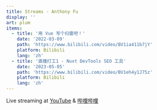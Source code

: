 ```yaml
---
title: Streams - Anthony Fu
display: ''
art: plum
items:
  - title: '用 Vue 写个扫雷吧！'
    date: '2022-03-09'
    path: 'https://www.bilibili.com/video/BV1ia411b7jY'
    platform: Bilibili
    lang: 'zh'
  - title: '直播打工1 - Nuxt DevTools SEO 工具'
    date: '2023-05-05'
    path: 'https://www.bilibili.com/video/BV1eh4y1J75z'
    platform: Bilibili
    lang: 'zh'
---
```


<SubNav />

<div slide-enter>

<div i-ri:vidicon-2-line mr2 />
<span op50>Live streaming at <a href="https://www.youtube.com/anthonyfu7" target="_blank">YouTube</a> & <a href="https://space.bilibili.com/668380" target="_blank">哔哩哔哩</a></span>

</div>

<StreamAnnouncement />

<ListPosts :posts="frontmatter.items.reverse()" />
